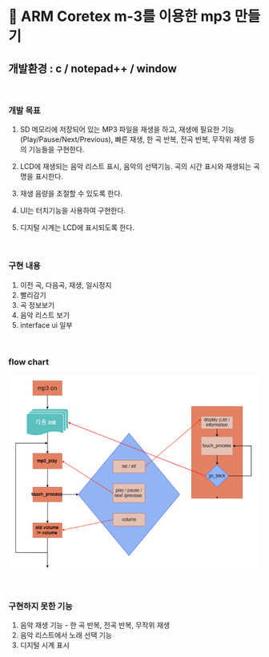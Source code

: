 # :iphone: ARM Coretex m-3를 이용한 mp3 만들기

## 개발환경 : c / notepad++ / window

<br>

### 개발 목표

1. SD 메모리에 저장되어 있는 MP3 파일을 재생을 하고, 재생에 필요한 기능(Play/Pause/Next/Previous), 빠른 재생, 한 곡 반복, 전곡 반복, 무작위 재생 등의 기능들을 구현한다.

2. LCD에 재생되는 음악 리스트 표시, 음악의 선택기능. 곡의 시간 표시와 재생되는 곡명을 표시한다.

3. 재생 음량을 조절할 수 있도록 한다.

4. UI는 터치기능을 사용하여 구현한다.

5. 디지털 시계는 LCD에 표시되도록 한다.

<br>

### 구현 내용

1. 이전 곡, 다음곡, 재생, 일시정지
2. 빨리감기
3. 곡 정보보기
4. 음악 리스트 보기
5. interface ui 일부

<br>

### flow chart

![](./image/flowchart.PNG)

<br>

### 구현하지 못한 기능

1. 음악 재생 기능 - 한 곡 반복, 전곡 반복, 무작위 재생
2. 음악 리스트에서 노래 선택 기능
3. 디지털 시계 표시
